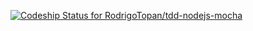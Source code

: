 [ ![Codeship Status for RodrigoTopan/tdd-nodejs-mocha](https://app.codeship.com/projects/034982a0-86d3-0136-ef48-72ce9ef43696/status?branch=master)](https://app.codeship.com/projects/302558)